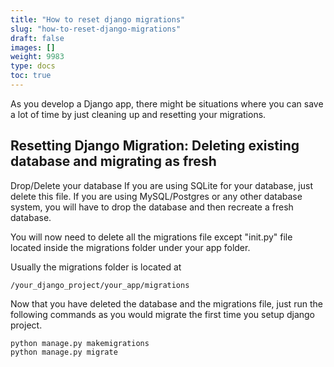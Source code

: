```yaml
---
title: "How to reset django migrations"
slug: "how-to-reset-django-migrations"
draft: false
images: []
weight: 9983
type: docs
toc: true
---
```


As you develop a Django app, there might be situations where you can save a lot of time by just cleaning up and resetting your migrations.

## Resetting Django Migration: Deleting existing database and migrating as fresh
Drop/Delete your database
If you are using SQLite for your database, just delete this file.
If you are using MySQL/Postgres or any other database system, you will have to drop the database and then recreate a fresh database.

You will now need to delete all the migrations file except "init.py" file located inside the migrations folder under your app folder.

Usually the migrations folder is located at

    /your_django_project/your_app/migrations

Now that you have deleted the database and the migrations file, just run the following commands as you would migrate the first time you setup django project.

    python manage.py makemigrations
    python manage.py migrate

